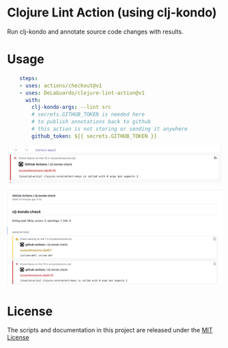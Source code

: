 # Clojure Lint Action (using clj-kondo)

Run clj-kondo and annotate source code changes with results.

# Usage

```yaml
    steps:
    - uses: actions/checkout@v1
    - uses: DeLaGuardo/clojure-lint-action@v1
      with:
        clj-kondo-args: --lint src
        # secrets.GITHUB_TOKEN is needed here
        # to publish annotations back to github
        # this action is not storing or sending it anywhere
        github_token: ${{ secrets.GITHUB_TOKEN }}
```

![Annotation example](images/annotation.png)

![Check Run example](images/check-run.png)

# License

The scripts and documentation in this project are released under the [MIT License](LICENSE)
